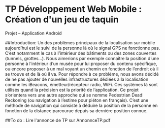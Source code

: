 TP Développement Web Mobile : Création d'un jeu de taquin
===================

Projet – Application Android


##Introduction: 
Un des problèmes principaux de la localisation sur mobile aujourd’hui est le suivi de la personne là où le signal GPS ne fonctionne pas. C’est notamment le cas à l’intérieur des bâtiments ou des zones couvertes (tunnels, grottes...). Nous aimerions par exemple connaître la position d’une personne à l’intérieur d’un musée pour lui proposer du contenu spécifique, ou encore proposer à un mal voyant un chemin en fonction de l’endroit où il se trouve et de là où il va. Pour répondre à ce problème, nous avons décidé de ne pas ajouter de nouvelles infrastructures dédiées à la localisation comme les iBeacons, émetteur/récepteur radio, WiFi. Ces systèmes là sont utilisés quand la précision est la priorité de l’application. Ce projet s’orientera vers une autre approche qui se nomme Pedestrian Dead Reckoning (ou navigation à l’estime pour piéton en français). C’est une méthode de navigation qui consiste à déduire la position de la personne en fonction de la distance parcourue depuis sa dernière position connue.

##To do :
	Lire l'annonce de TP sur AnnonnceTP.pdf